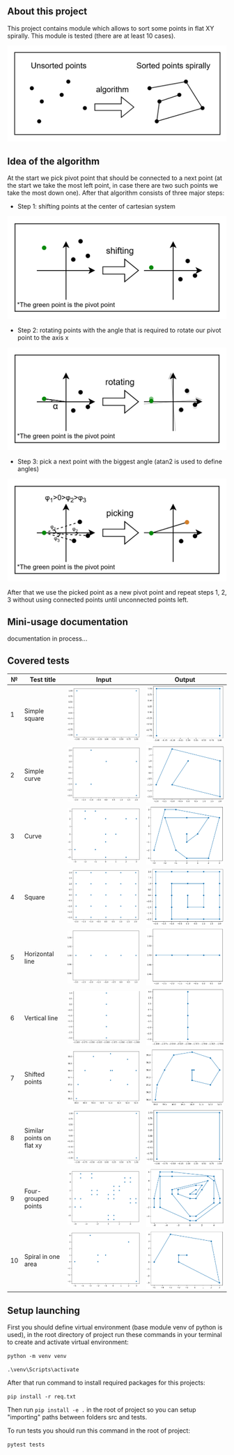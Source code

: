 ## About this project

This project contains module which allows to sort some points in flat XY spirally. This module is tested (there are at least 10 cases).

![alt text](doc_imgs/algorithm_purpose.png)

## Idea of the algorithm

At the start we pick pivot point that should be connected to a next point (at the start we take the most left point, in case there are two such points we take the most down one). After that algorithm consists of three major steps:

- Step 1: shifting points at the center of cartesian system

![alt text](doc_imgs/algorithm_step1.png)

- Step 2: rotating points with the angle that is required to rotate our pivot point to the axis x

![alt text](doc_imgs/algorithm_step2.png)

- Step 3: pick a next point with the biggest angle (atan2 is used to define angles)

![alt text](doc_imgs/algorithm_step3.png)

After that we use the picked point as a new pivot point and repeat steps 1, 2, 3 without using connected points until unconnected points left.

## Mini-usage documentation
documentation in process...

## Covered tests
| № | Test title | Input | Output |
|---|----|-----|-----------|
| 1 | Simple square | ![alt text](doc_imgs/test_input_simple_square.png) | ![alt text](doc_imgs/test_output_simple_square.png) |
| 2 | Simple curve | ![alt text](doc_imgs/test_input_simple_curve.png) | ![alt text](doc_imgs/test_output_simple_curve.png) |
| 3 | Curve | ![alt text](doc_imgs/test_input_curve.png) | ![alt text](doc_imgs/test_output_curve.png) |
| 4 | Square | ![alt text](doc_imgs/test_input_square.png) | ![alt text](doc_imgs/test_output_square.png) |
| 5 | Horizontal line | ![alt text](doc_imgs/test_input_horizontal_line.png) | ![alt text](doc_imgs/test_output_horizontal_line.png) |
| 6 | Vertical line | ![alt text](doc_imgs/test_input_vertical_line.png) | ![alt text](doc_imgs/test_output_vertical_line.png) |
| 7 | Shifted points | ![alt text](doc_imgs/test_input_shifted_points.png) | ![alt text](doc_imgs/test_output_shifted_points.png) |
| 8 | Similar points on flat xy | ![alt text](doc_imgs/test_input_similar_points_xy.png) | ![alt text](doc_imgs/test_output_similar_points_xy.png) |
| 9 | Four-grouped points | ![alt text](doc_imgs/test_input_four_grouped_points.png) | ![alt text](doc_imgs/test_output_four_grouped_points.png) |
| 10 | Spiral in one area | ![alt text](doc_imgs/test_input_spiral_in_one_area.png) | ![alt text](doc_imgs/test_output_spiral_in_one_area.png) |

## Setup launching

First you should define virtual environment (base module venv of python is used), in the root directory of project run these commands in your terminal to create and activate virtual environment:

`python -m venv venv`

`.\venv\Scripts\activate`

After that run command to install required packages for this projects:

`pip install -r req.txt`

Then run `pip install -e .` in the root of project so you can setup "importing" paths between folders src and tests.

To run tests you should run this command in the root of project:

`pytest tests`

